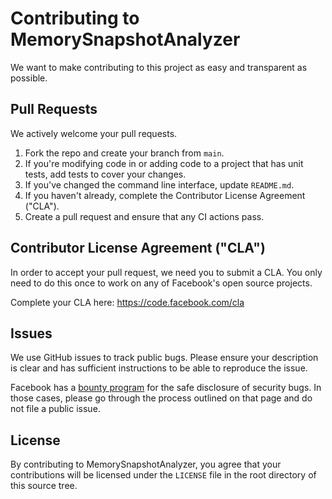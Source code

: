# Contributing to MemorySnapshotAnalyzer

We want to make contributing to this project as easy and transparent as
possible.

## Pull Requests

We actively welcome your pull requests.

1. Fork the repo and create your branch from `main`.
2. If you're modifying code in or adding code to a project that has unit tests, add tests to cover your changes.
3. If you've changed the command line interface, update `README.md`.
4. If you haven't already, complete the Contributor License Agreement ("CLA").
5. Create a pull request and ensure that any CI actions pass.

## Contributor License Agreement ("CLA")

In order to accept your pull request, we need you to submit a CLA. You only need
to do this once to work on any of Facebook's open source projects.

Complete your CLA here: <https://code.facebook.com/cla>

## Issues

We use GitHub issues to track public bugs. Please ensure your description is
clear and has sufficient instructions to be able to reproduce the issue.

Facebook has a [bounty program](https://www.facebook.com/whitehat/) for the safe
disclosure of security bugs. In those cases, please go through the process
outlined on that page and do not file a public issue.

## License

By contributing to MemorySnapshotAnalyzer, you agree that your contributions will be licensed
under the `LICENSE` file in the root directory of this source tree.

